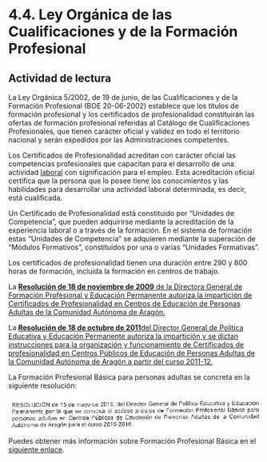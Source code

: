 
# 4.4. Ley Orgánica de las Cualificaciones y de la Formación Profesional

## Actividad de lectura

La Ley Orgánica 5/2002, de 19 de junio, de las Cualificaciones y de la Formación Profesional (BOE 20-06-2002) establece que los títulos de formación profesional y los certificados de profesionalidad constituirán las ofertas de formación profesional referidas al Catálogo de Cualificaciones Profesionales, que tienen carácter oficial y validez en todo el territorio nacional y serán expedidos por las Administraciones competentes.

Los Certificados de Profesionalidad acreditan con carácter oficial las competencias profesionales que capacitan para el desarrollo de una actividad [laboral](http://catedu.es/educacionpermanente/certificados_profesionalidad/) con significación para el empleo. Esta acreditación oficial certifica que la persona que lo posee tiene los conocimientos y las habilidades para desarrollar una actividad laboral determinada, es decir, está cualificada.

Un Certificado de Profesionalidad está constituido por “Unidades de Competencia”, que pueden adquirirse mediante la acreditación de la experiencia laboral o a través de la formación. En el sistema de formación estas “Unidades de Competencia” se adquieren mediante la superación de “Módulos Formativos”, constituidos por una o varias “Unidades Formativas”.

Los certificados de profesionalidad tienen una duración entre 290 y 800 horas de formación, incluida la formación en centros de trabajo.

La [**Resolución de 18 de noviembre de 2009** de la Directora General de Formación Profesional y Educación Permanente autoriza la impartición de Certificados de Profesionalidad en Centros de Educación de Personas Adultas de la Comunidad Autónoma de Aragón.](http://admin.educaragon.org/files/Resolucion_Modulos_Certificados_Profesionalidad.pdf)

La [**Resolución de 18 de octubre de 2011**](http://adultosh.educa.aragon.es/normativa/archivos/Res_Autoriz_Instr_Certif_Prof_11_12.pdf)[del Director General de Política Educativa y Educación Permanente autoriza la impartición y se dictan instrucciones para la organización y funcionamiento de Certificados de profesionalidad en Centros Públicos de Educación de Personas Adultas de la Comunidad Autónoma de Aragón a partir del curso 2011-12. ](http://admin.educaragon.org/files/Resolucion_AUTORIZACION_Certificados_Profesionalidad-2011_FIRMADA-2.zip)

La Formación Profesional Básica para personas adultas se concreta en la siguiente resolución:

![](img/asdf.png)

Puedes obtener más información sobre Formación Profesional Básica en el [siguiente enlace](http://www.educaragon.org/guiaeducativa/guia_educativa_permanente.asp?sepRuta=Sistema+Educativo%2F%3Ca+href%3D%27%2Feducacion%5Fno%5Funi%2Easp%27%3EEnse%F1anza+no+Universitaria%3C%2Fa%3E%2F&amp;guiaeducativa=&amp;strSeccion=PPI04&amp;titpadre=Educaci%F3n+permanente&amp;arrpadres=$Normativa&amp;arrides=$78&amp;arridesvin=$&amp;lngArbol=2488&amp;lngArbolvinculado=).
